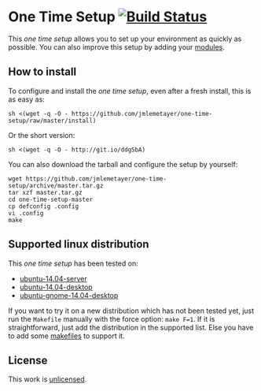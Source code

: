 # One Time Setup [![Build Status][1]][2]

This _one time setup_ allows you to set up your environment as quickly as
possible. You can also improve this setup by adding your [modules][3].

## How to install

To configure and install the _one time setup_, even after a fresh install,
this is as easy as:

	sh <(wget -q -O - https://github.com/jmlemetayer/one-time-setup/raw/master/install)

Or the short version:

	sh <(wget -q -O - http://git.io/ddgSbA)

You can also download the tarball and configure the setup by yourself:

	wget https://github.com/jmlemetayer/one-time-setup/archive/master.tar.gz
	tar xzf master.tar.gz
	cd one-time-setup-master
	cp defconfig .config
	vi .config
	make

## Supported linux distribution

This _one time setup_ has been tested on:

 * [ubuntu-14.04-server][5]
 * [ubuntu-14.04-desktop][5]
 * [ubuntu-gnome-14.04-desktop][6]

If you want to try it on a new distribution which has not been tested yet,
just run the `Makefile` manually with the force option: `make F=1`.
If it is straightforward, just add the distribution in the supported list.
Else you have to add some [makefiles][3] to support it.

## License

This work is [unlicensed][4].

[1]: https://travis-ci.org/jmlemetayer/one-time-setup.png?branch=master
[2]: https://travis-ci.org/jmlemetayer/one-time-setup
[3]: https://github.com/jmlemetayer/one-time-setup/wiki/Module
[4]: http://unlicense.org "Unlicense"
[5]: http://releases.ubuntu.com/14.04/
[6]: http://cdimage.ubuntu.com/ubuntu-gnome/releases/14.04/release/
